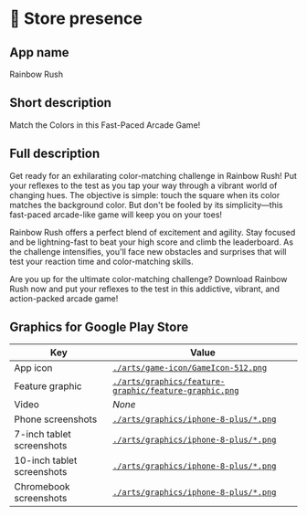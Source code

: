 # 📱 Store presence

## App name
Rainbow Rush

## Short description
Match the Colors in this Fast-Paced Arcade Game!

## Full description
Get ready for an exhilarating color-matching challenge in Rainbow Rush! Put your reflexes to the test as you tap your way through a vibrant world of changing hues. The objective is simple: touch the square when its color matches the background color. But don't be fooled by its simplicity—this fast-paced arcade-like game will keep you on your toes!

Rainbow Rush offers a perfect blend of excitement and agility. Stay focused and be lightning-fast to beat your high score and climb the leaderboard. As the challenge intensifies, you'll face new obstacles and surprises that will test your reaction time and color-matching skills.

Are you up for the ultimate color-matching challenge? Download Rainbow Rush now and put your reflexes to the test in this addictive, vibrant, and action-packed arcade game!

## Graphics for Google Play Store

| Key | Value |
| --- | --- |
| App icon | [`./arts/game-icon/GameIcon-512.png`](./arts/game-icon/GameIcon-512.png) |
| Feature graphic | [`./arts/graphics/feature-graphic/feature-graphic.png`](./arts/graphics/feature-graphic/feature-graphic.png) |
| Video | *None* |
| Phone screenshots | [`./arts/graphics/iphone-8-plus/*.png`](./arts/graphics/iphone-8-plus/) |
| 7-inch tablet screenshots | [`./arts/graphics/iphone-8-plus/*.png`](./arts/graphics/iphone-8-plus/) |
| 10-inch tablet screenshots | [`./arts/graphics/iphone-8-plus/*.png`](./arts/graphics/iphone-8-plus/) |
| Chromebook screenshots | [`./arts/graphics/iphone-8-plus/*.png`](./arts/graphics/iphone-8-plus/) |